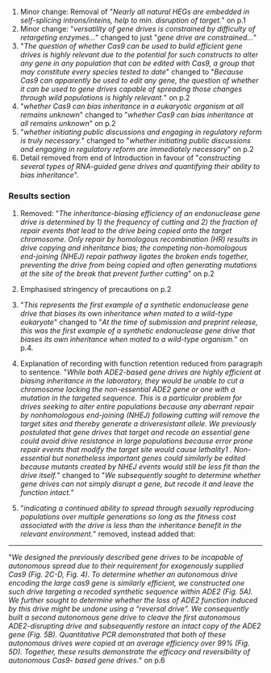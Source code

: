 1. Minor change: Removal of "*Nearly all natural HEGs are embedded in self-splicing introns/inteins, help to min. disruption of target.*" on p.1
2. Minor change: "*versatility of gene drives is constrained by difficulty of retargeting enzymes...*" changed to just "*gene drive are constrained...*"
3. "*The question of whether Cas9 can be used to build efficient gene drives is highly relevant due to the potential for such constructs to alter any gene in any population that can be edited with Cas9, a group that may constitute every species tested to date*" changed to "*Because Cas9 can apparently be used to edit any gene, the question of whether it can be used to gene drives capable of spreading those changes through wild populations is highly relevant.*" on p.2
4. "*whether Cas9 can bias inheritance in a eukaryotic organism at all remains unknown*" changed to "*whether Cas9 can bias inheritance at all remains unknown*" on p.2
5. "*whether initiating public discussions and engaging in regulatory reform is truly necessary.*" changed to "*whether initiating public discussions and engaging in regulatory reform are immediately necessary*" on p.2
6. Detail removed from end of Introduction in favour of "*constructing several types of RNA-guided gene drives and quantifying their ability to bias inheritance*".

### Results section

1. Removed: "*The inheritance-biasing efficiency of an endonuclease gene drive is determined by 1) the frequency of cutting and 2) the fraction of repair events that lead to the drive being copied onto the target chromosome. Only repair by homologous recombination (HR) results in drive copying and inheritance bias; the competing non-homologous end-joining (NHEJ) repair pathway ligates the broken ends together, preventing the drive from being copied and often generating mutations at the site of the break that prevent further cutting*" on p.2


2. Emphasised stringency of precautions on p.2



3. "*This represents the first example of a synthetic endonuclease gene drive that biases its own inheritance when mated to a wild-type eukaryote*" changed to "*At the time of submission and preprint release, this was the first example of a synthetic endonuclease gene drive that biases its own inheritance when mated to a wild-type organism.*" on p.4.



4. Explanation of recording with function retention reduced from paragraph to sentence. "*While both ADE2-based gene drives are highly efficient at biasing inheritance in the laboratory, they would be unable to cut a chromosome lacking the non-essential ADE2 gene or one with a mutation in the targeted sequence. This is a particular problem for drives seeking to alter entire populations because any aberrant repair by nonhomologous end-joining (NHEJ) following cutting will remove the target sites and thereby generate a driveresistant allele. We previously postulated that gene drives that target and recode an essential gene could avoid drive resistance in large populations because error prone repair events that modify the target site would cause lethality1 . Non-essential but nonetheless important genes could similarly be edited because mutants created by NHEJ events would still be less fit than the drive itself.*" changed to "*We subsequently sought to determine whether gene drives can not simply disrupt a gene, but recode it and leave the function intact.*"

5. "*indicating a continued ability to spread through sexually reproducing populations over multiple generations so long as the fitness cost associated with the drive is less than the inheritance benefit in the relevant environment.*" removed, instead added that:
  
  <hr id="added-drive">
  
  "*We designed the previously described gene drives to be incapable of autonomous spread due to their requirement for exogenously supplied Cas9 (Fig. 2C-D, Fig. 4). To determine whether an autonomous drive encoding the large cas9 gene is similarly efficient, we constructed one such drive targeting a recoded synthetic sequence within ADE2 (Fig. 5A). We further sought to determine whether the loss of ADE2 function induced by this drive might be undone using a “reversal drive”. We consequently built a second autonomous gene drive to cleave the first autonomous ADE2-disrupting drive and subsequently restore an intact copy of the ADE2 gene (Fig. 5B). Quantitative PCR demonstrated that both of these autonomous drives were copied at an average efficiency over 99% (Fig. 5D). Together, these results demonstrate the efficacy and reversibility of autonomous Cas9- based gene drives.*" on p.6
